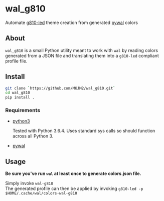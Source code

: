 # wal_g810

Automate [g810-led](https://github.com/MatMoul/g810-led) theme creation from generated [pywal](https://github.com/dylanaraps/pywal) colors

## About

`wal_g810` is a small Python utility meant to work with `wal` by reading colors generated from a JSON file and translating them into a `g810-led` compliant profile file.

## Install

```bash
git clone `https://github.com/MKJM2/wal_g810.git`
cd wal_g810
pip install .
```

### Requirements

* [python3](https://www.python.org/)

    Tested with Python 3.6.4. Uses standard sys calls so should function across all Python 3.

* [pywal](https://github.com/dylanaraps/pywal)

## Usage

**Be sure you've run `wal` at least once to generate colors.json file.**

Simply invoke `wal-g810`  
The generated profile can then be applied by invoking `g810-led -p $HOME/.cache/wal/colors-wal-g810`
